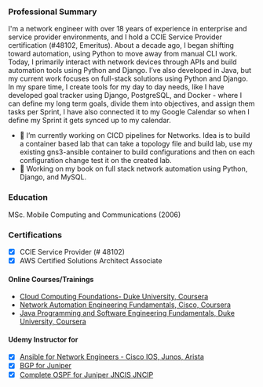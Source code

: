 ### Professional Summary

I'm a network engineer with over 18 years of experience in enterprise and service provider environments, and I hold a CCIE Service Provider certification (#48102, Emeritus). About a decade ago, I began shifting toward automation, using Python to move away from manual CLI work. Today, I primarily interact with network devices through APIs and build automation tools using Python and Django. I’ve also developed in Java, but my current work focuses on full-stack solutions using Python and Django. In my spare time, I create tools for my day to day needs, like I have developed goal tracker using Django, PostgreSQL, and Docker - where I can define my long term goals, divide them into objectives, and assign them tasks per Sprint, I have also connected it to my Google Calendar so when I define my Sprint it gets synced up to my calendar.

- 🔭 I’m currently working on CICD pipelines for Networks. Idea is to build a container based lab that can take a topology file and build lab, use my existing gns3-ansible container to build configurations and then on each configuration change test it on the created lab.
- 🔭 Working on my book on full stack network automation using Python, Django, and MySQL.
  
### Education
MSc. Mobile Computing and Communications (2006)
### Certifications
- [X] CCIE Service Provider (# 48102)
- [x] AWS Certified Solutions Architect Associate

#### Online Courses/Trainings
- [Cloud Computing Foundations- Duke University, Coursera](https://www.coursera.org/account/accomplishments/verify/EGRVCRA5YLW6)
- [Network Automation Engineering Fundamentals, Cisco, Coursera](https://www.coursera.org/account/accomplishments/specialization/49X46XRPR7HE)<br>
- [Java Programming and Software Engineering Fundamentals, Duke University, Coursera](https://www.coursera.org/account/accomplishments/specialization/certificate/4H4BSEMNJQ3N)

#### Udemy Instructor for 
- [X] [Ansible for Network Engineers - Cisco IOS, Junos, Arista](https://www.udemy.com/course/complete-ansible-for-network-engineers-ios-junos-arista/?referralCode=C0F8D511BEA2C5B5880F)
- [X] [BGP for Juniper](https://www.udemy.com/course/bgp-for-juniper-jncis-jncip/?referralCode=F26B9F90CBFC86D4505F)
- [X] [Complete OSPF for Juniper JNCIS JNCIP](https://www.udemy.com/course/ospf-for-juniper-jncis-jncip/?referralCode=F47E9AA8C039232C82A3)
<!--
**shahzadqadir/shahzadqadir** is a ✨ _special_ ✨ repository because its `README.md` (this file) appears on your GitHub profile.

Here are some ideas to get you started:

- 🔭 I’m currently working on ...
- 🌱 I’m currently learning ...
- 👯 I’m looking to collaborate on ...
- 🤔 I’m looking for help with ...
- 💬 Ask me about ...
- 📫 How to reach me: ...
- 😄 Pronouns: ...
- ⚡ Fun fact: ...
-->
